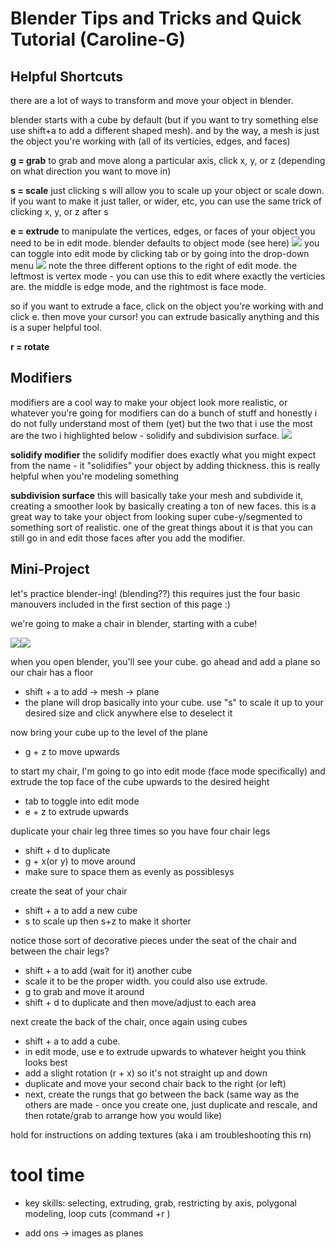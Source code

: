 # Blender Tips and Tricks and Quick Tutorial (Caroline-G)

## Helpful Shortcuts 
there are a lot of ways to transform and move your object in blender. 

blender starts with a cube by default (but if you want to try something else use shift+a to add a different shaped mesh). and by the way, a mesh is just the object you're working with (all of its verticies, edges, and faces) 

**g = grab** 
to grab and move along a particular axis, click x, y, or z (depending on what direction you want to move in) 

**s = scale**
just clicking s will allow you to scale up your object or scale down. if you want to make it just taller, or wider, etc, you can use the same trick of clicking x, y, or z after s

**e = extrude**
to manipulate the vertices, edges, or faces of your object you need to be in edit mode. blender defaults to object mode (see here) 
![](https://i.imgur.com/OEPmAtu.png)
you can toggle into edit mode by clicking tab or by going into the drop-down menu 
![](https://i.imgur.com/CdshZhg.png)
note the three different options to the right of edit mode. the leftmost is vertex mode - you can use this to edit where exactly the verticies  are. the middle is edge mode, and the rightmost is face mode. 

so if you want to extrude a face, click on the object you're working with and click e. then move your cursor! 
you can extrude basically anything and this is a super helpful tool. 

**r = rotate**

## Modifiers 
modifiers are a cool way to make your object look more realistic, or whatever you're going for
modifiers can do a bunch of stuff and honestly i do not fully understand most of them (yet) but the two that i use the most are the two i highlighted below - solidify and subdivision surface. 
![](https://i.imgur.com/6BuuGif.png)

**solidify modifier**
the solidify modifier does exactly what you might expect from the name - it "solidifies" your object by adding thickness. this is really helpful when you're modeling something 

**subdivision surface**
this will basically take your mesh and subdivide it, creating a smoother look by basically creating a ton of new faces. this is a great way to take your object from looking super cube-y/segmented to something sort of realistic. one of the great things about it is that you can still go in and edit those faces after you add the modifier. 

## Mini-Project 
let's practice blender-ing! (blending??)
this requires just the four basic manouvers included in the first section of this page :) 

we're going to make a chair in blender, starting with a cube! 

![](https://i.imgur.com/a08p8HL.png)![](https://i.imgur.com/teMTOot.png)

when you open blender, you'll see your cube. go ahead and add a plane so our chair has a floor
* shift + a to add -> mesh -> plane
* the plane will drop basically into your cube. use "s" to scale it up to your desired size and click anywhere else to deselect it 

now bring your cube up to the level of the plane 
* g + z to move upwards 

to start my chair, I'm going to go into edit mode (face mode specifically) and extrude the top face of the cube upwards to the desired height 
* tab to toggle into edit mode 
* e + z to extrude upwards 

duplicate your chair leg three times so you have four chair legs 
* shift + d to duplicate 
* g + x(or y) to move around 
* make sure to space them as evenly as possiblesys

create the seat of your chair 
* shift + a to add a new cube 
* s to scale up then s+z to make it shorter 

notice those sort of decorative pieces under the seat of the chair and between the chair legs? 
* shift + a to add (wait for it) another cube 
* scale it to be the proper width. you could also use extrude. 
* g to grab and move it around 
* shift + d to duplicate and then move/adjust to each area 

next create the back of the chair, once again using cubes 
* shift + a to add a cube. 
* in edit mode, use e to extrude upwards to whatever height you think looks best 
* add a slight rotation (r + x) so it's not straight up and down 
* duplicate and move your second chair back to the right (or left) 
* next, create the rungs that go between the back (same way as the others are made - once you create one, just duplicate and rescale, and then rotate/grab to arrange how you would like) 


hold for instructions on adding textures (aka i am troubleshooting this rn) 


# tool time 
- key skills: selecting, extruding, grab, restricting by axis, polygonal modeling, loop cuts (command +r )

- add ons -> images as planes 